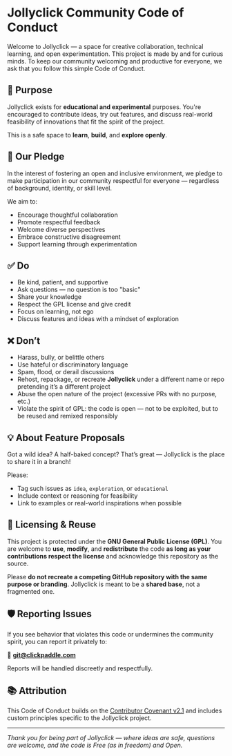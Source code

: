 # Jollyclick Community Code of Conduct

Welcome to Jollyclick — a space for creative collaboration, technical learning, and open experimentation. This project is made by and for curious minds. To keep our community welcoming and productive for everyone, we ask that you follow this simple Code of Conduct.

## 🎯 Purpose

Jollyclick exists for **educational and experimental** purposes. You're encouraged to contribute ideas, try out features, and discuss real-world feasibility of innovations that fit the spirit of the project.

This is a safe space to **learn**, **build**, and **explore openly**.

## 🤝 Our Pledge

In the interest of fostering an open and inclusive environment, we pledge to make participation in our community respectful for everyone — regardless of background, identity, or skill level.

We aim to:

- Encourage thoughtful collaboration
- Promote respectful feedback
- Welcome diverse perspectives
- Embrace constructive disagreement
- Support learning through experimentation

## ✅ Do

- Be kind, patient, and supportive
- Ask questions — no question is too "basic"
- Share your knowledge
- Respect the GPL license and give credit
- Focus on learning, not ego
- Discuss features and ideas with a mindset of exploration

## ❌ Don’t

- Harass, bully, or belittle others
- Use hateful or discriminatory language
- Spam, flood, or derail discussions
- Rehost, repackage, or recreate **Jollyclick** under a different name or repo pretending it’s a different project
- Abuse the open nature of the project (excessive PRs with no purpose, etc.)
- Violate the spirit of GPL: the code is open — not to be exploited, but to be reused and remixed responsibly

## 💡 About Feature Proposals

Got a wild idea? A half-baked concept? That’s great — Jollyclick is the place to share it in a branch!

Please:

- Tag such issues as `idea`, `exploration`, or `educational`
- Include context or reasoning for feasibility
- Link to examples or real-world inspirations when possible

## 📜 Licensing & Reuse

This project is protected under the **GNU General Public License (GPL)**. You are welcome to **use**, **modify**, and **redistribute** the code **as long as your contributions respect the license** and acknowledge this repository as the source.

Please **do not recreate a competing GitHub repository with the same purpose or branding**. Jollyclick is meant to be a **shared base**, not a fragmented one.

## 🛡️ Reporting Issues

If you see behavior that violates this code or undermines the community spirit, you can report it privately to:

📧 **git@clickpaddle.com**

Reports will be handled discreetly and respectfully.

## 📚 Attribution

This Code of Conduct builds on the [Contributor Covenant v2.1](https://www.contributor-covenant.org/version/2/1/code_of_conduct/) and includes custom principles specific to the Jollyclick project.

---

*Thank you for being part of Jollyclick — where ideas are safe, questions are welcome, and the code is Free (as in freedom) and Open.*

